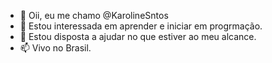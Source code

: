 - 👋 Oii, eu me chamo @KarolineSntos
- 👀 Estou interessada em aprender e iniciar em progrmação.
- 💞️ Estou disposta a ajudar no que estiver ao meu alcance.
- 📫 Vivo no Brasil. 

<!---
KarolineSntos/KarolineSntos is a ✨ special ✨ repository because its `README.md` (this file) appears on your GitHub profile.
You can click the Preview link to take a look at your changes.
--->
